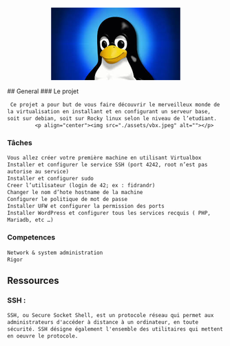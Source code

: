 <p align="center"><img src="./assets/linux.jpeg" alt=""></p>
## General
### Le projet

     Ce projet a pour but de vous faire découvrir le merveilleux monde de la virtualisation en installant et en configurant un serveur base, soit sur debian, soit sur Rocky linux selon le niveau de l’etudiant.
             <p align="center"><img src="./assets/vbx.jpeg" alt=""></p>

### Tâches
	Vous allez créer votre première machine en utilisant Virtualbox
	Installer et configurer le service SSH (port 4242, root n’est pas autorise au service)
	Installer et configurer sudo
	Creer l’utilisateur (login de 42; ex : fidrandr)
	Changer le nom d’hote hostname de la machine
	Configurer le politique de mot de passe
	Installer UFW et configurer la permission des ports
	Installer WordPress et configurer tous les services recquis ( PHP, Mariadb, etc …)
### Competences
	Network & system administration
	Rigor

## Ressources
### SSH :
	SSH, ou Secure Socket Shell, est un protocole réseau qui permet aux administrateurs d'accéder à distance à un ordinateur, en toute sécurité. SSH désigne également l'ensemble des utilitaires qui mettent en oeuvre le protocole.
	
